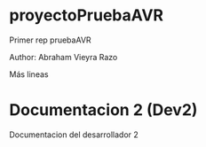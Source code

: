 # proyectoPruebaAVR
Primer rep pruebaAVR

Author: Abraham Vieyra Razo

Más lineas

# Documentacion 2 (Dev2)
Documentacion del desarrollador 2

